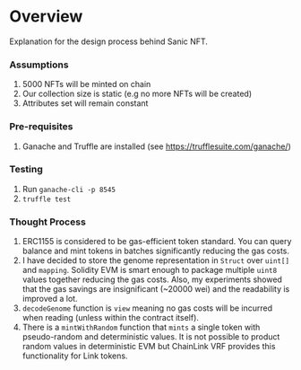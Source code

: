 # Overview
Explanation for the design process behind Sanic NFT.

### Assumptions
1. 5000 NFTs will be minted on chain
2. Our collection size is static (e.g no more NFTs will be created)
3. Attributes set will remain constant

### Pre-requisites
1. Ganache and Truffle are installed (see https://trufflesuite.com/ganache/)

### Testing
1. Run `ganache-cli -p 8545`
2. `truffle test`

### Thought Process
1. ERC1155 is considered to be gas-efficient token standard. You can query balance and mint tokens in batches significantly reducing the gas costs.
2. I have decided to store the genome representation in `Struct` over `uint[]` and `mapping`. Solidity EVM is smart enough to package multiple `uint8` values together reducing the gas costs. Also, my experiments showed that the gas savings are insignificant (~20000 wei) and the readability is improved a lot.
3. `decodeGenome` function is `view` meaning no gas costs will be incurred when reading (unless within the contract itself).
4. There is a `mintWithRandom` function that `mints` a single token with pseudo-random and deterministic values. It is not possible to product random values in deterministic EVM but ChainLink VRF provides this functionality for Link tokens.
